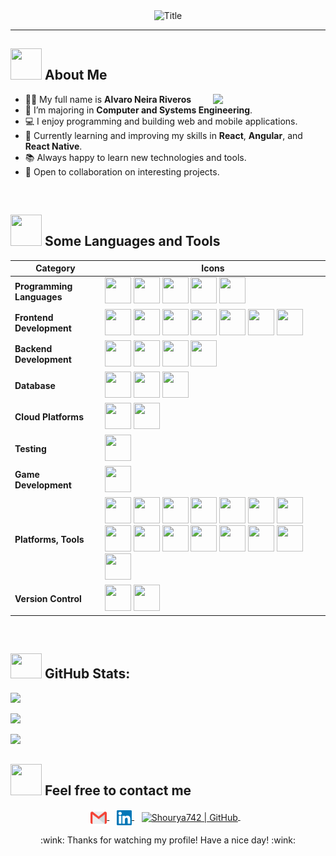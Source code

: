 
<div align="center">
  <img src="https://readme-typing-svg.herokuapp.com?font=Architects+Daughter&color=%2338C2FF&size=50&center=true&vCenter=true&height=60&width=600&lines=Heyyy!+I'm+Alvaro!!!;Welcome+to+my+profile!" alt="Title"></img>
</div>


  <hr>
<p align="center">
  
</p>


## <img src="https://raw.githubusercontent.com/nixin72/nixin72/master/wave.gif" width="50px" height="50px"></img> About Me

- 🧑🏻 My full name is **Alvaro Neira Riveros** <img align='right' src="https://media.giphy.com/media/M9gbBd9nbDrOTu1Mqx/giphy.gif" width="180">
- 📖 I’m majoring in **Computer and Systems Engineering**.
- 💻 I enjoy programming and building web and mobile applications.
- 🚀 Currently learning and improving my skills in **React**, **Angular**, and **React Native**.
- 📚 Always happy to learn new technologies and tools.
- 🤝 Open to collaboration on interesting projects.

<br/>


## <img src="https://media2.giphy.com/media/QssGEmpkyEOhBCb7e1/giphy.gif?cid=ecf05e47a0n3gi1bfqntqmob8g9aid1oyj2wr3ds3mg700bl&rid=giphy.gif" width="50px" height="50px"> Some Languages and Tools

| **Category**               | **Icons**                                                                                             |
|----------------------------|------------------------------------------------------------------------------------------------------|
| **Programming Languages**   | <img src="https://skillicons.dev/icons?i=js" width="42" height="42"/> <img src="https://skillicons.dev/icons?i=ts" width="42" height="42"/> <img src="https://skillicons.dev/icons?i=java" width="42" height="42"/> <img src="https://skillicons.dev/icons?i=cs" width="42" height="42"/> <img src="https://skillicons.dev/icons?i=py" width="42" height="42"/> |
| **Frontend Development**    | <img src="https://skillicons.dev/icons?i=html" width="42" height="42"/> <img src="https://skillicons.dev/icons?i=css" width="42" height="42"/> <img src="https://skillicons.dev/icons?i=tailwindcss" width="42" height="42"/> <img src="https://skillicons.dev/icons?i=bootstrap" width="42" height="42"/> <img src="https://skillicons.dev/icons?i=react" width="42" height="42"/> <img src="https://skillicons.dev/icons?i=astro" width="42" height="42"/> <img src="https://logosandtypes.com/wp-content/uploads/2024/01/angular.svg" width="42" height="42"/> |
| **Backend Development**     | <img src="https://skillicons.dev/icons?i=nodejs" width="42" height="42"/> <img src="https://skillicons.dev/icons?i=expressjs" width="42" height="42"/> <img src="https://skillicons.dev/icons?i=net" width="42" height="42"/> <img src="https://skillicons.dev/icons?i=spring" width="42" height="42"/> |
| **Database**                | <img src="https://skillicons.dev/icons?i=mysql" width="42" height="42"/> <img src="https://skillicons.dev/icons?i=postgres" width="42" height="42"/> <img src="https://skillicons.dev/icons?i=mongodb" width="42" height="42"/> |
| **Cloud Platforms**         | <img src="https://skillicons.dev/icons?i=azure" width="42" height="42"/> <img src="https://skillicons.dev/icons?i=aws" width="42" height="42"/> |
| **Testing**                 | <img src="https://skillicons.dev/icons?i=jest" width="42" height="42"/> |
| **Game Development**        | <img src="https://skillicons.dev/icons?i=unity" width="42" height="42"/> |
| **Platforms, Tools**        | <img src="https://skillicons.dev/icons?i=vscode" width="42" height="42"/> <img src="https://skillicons.dev/icons?i=postman" width="42" height="42"/> <img src="https://skillicons.dev/icons?i=figma" width="42" height="42"/> <img src="https://skillicons.dev/icons?i=docker" width="42" height="42"/> <img src="https://skillicons.dev/icons?i=netlify" width="42" height="42"/> <img src="https://skillicons.dev/icons?i=notion" width="42" height="42"/> <img src="https://skillicons.dev/icons?i=npm" width="42" height="42"/>  <img src="https://skillicons.dev/icons?i=prisma" width="42" height="42"/> <img src="https://skillicons.dev/icons?i=sequelize" width="42" height="42"/> <img src="https://skillicons.dev/icons?i=vercel" width="42" height="42"/> <img src="https://skillicons.dev/icons?i=visualstudio" width="42" height="42"/> <img src="https://skillicons.dev/icons?i=vite" width="42" height="42"/> <img src="https://upload.wikimedia.org/wikipedia/commons/c/cf/New_Power_BI_Logo.svg" width="42" height="42"/> <img src="https://skillicons.dev/icons?i=wordpress" width="42" height="42"/> <img src="https://skillicons.dev/icons?i=windows" width="42" height="42"/> |
| **Version Control**         | <img src="https://www.vectorlogo.zone/logos/git-scm/git-scm-icon.svg" width="42" height="42"/> <img src="https://skillicons.dev/icons?i=github" width="42" height="42"/> |

<br>

## <img src='https://media1.giphy.com/media/ww9Z3l8wl4szKyRIro/giphy.gif?cid=6c09b9520fbeh3st3881aensbfaaw9cvqfnfblovomtx4q8g&ep=v1_gifs_search&rid=giphy.gif&ct=g' width="50" height="40px"> GitHub Stats:

<img src="https://github-readme-stats.vercel.app/api?username=neira21&show_icons=true&theme=radical" /><br/>

<img src="https://github-readme-streak-stats.herokuapp.com/?user=neira21&theme=radical&hide_border=false" /><br/>

<img src="https://github-readme-stats.vercel.app/api/top-langs/?username=neira21&theme=radical&hide_border=false&include_all_commits=true&count_private=true&layout=compact" />

## <img src='https://raw.githubusercontent.com/ShahriarShafin/ShahriarShafin/main/Assets/handshake.gif' width="50px" height="50px"> Feel free to contact me

<p align="center">
  <a href="mailto:alvaroneira98@gmail.com">
    <img align="center" alt="Alvaro | Gmail" width="26px" src="https://github.com/SatYu26/SatYu26/blob/master/Assets/Gmail.svg" />
  </a> &nbsp;&nbsp;
  
  <a href="https://www.linkedin.com/in/alvaro-neira-0129771b6/" target="_blank">
    <img align="center" alt="Shourya742 | Linkedin" width="24px" src="https://github.com/SatYu26/SatYu26/blob/master/Assets/Linkedin.svg" />
  </a> &nbsp;&nbsp;
  
  <a href="https://github.com/Neira21?tab=repositories" target="_blank">
    <img align="center" alt="Shourya742 | GitHub" width="26px" src="https://upload.wikimedia.org/wikipedia/commons/thumb/a/ae/Github-desktop-logo-symbol.svg/1024px-Github-desktop-logo-symbol.svg.png" />
  </a> &nbsp;&nbsp;
  
<p>

<div align="center">
  :wink: Thanks for watching my profile! Have a nice day! :wink: <br/>
</div>
